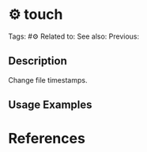 # ⚙️ touch

Tags: #⚙️
Related to:
See also:
Previous:

## Description

Change file timestamps.

## Usage Examples

### 

# References